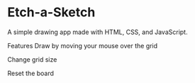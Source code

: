# Etch-a-Sketch
A simple drawing app made with HTML, CSS, and JavaScript.

Features
Draw by moving your mouse over the grid

Change grid size

Reset the board
